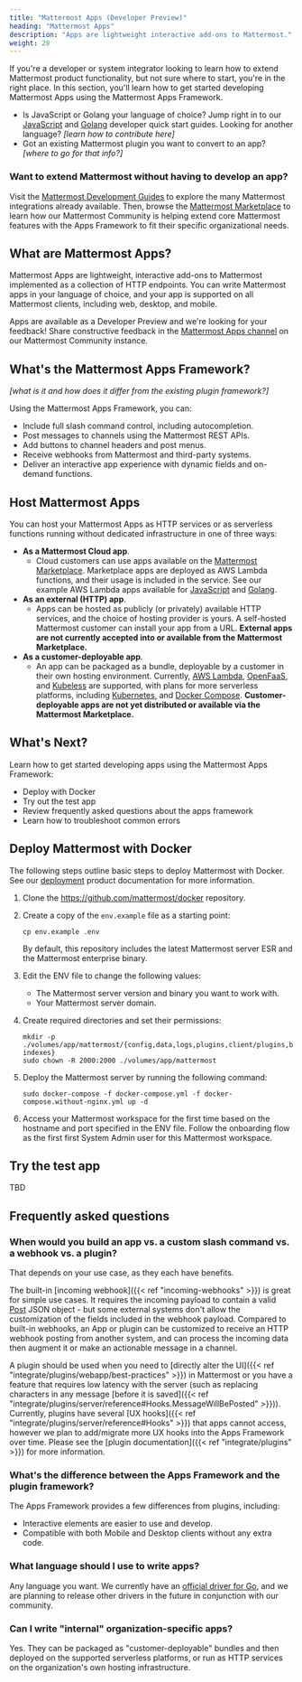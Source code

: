 ```yaml
---
title: "Mattermost Apps (Developer Preview)"
heading: "Mattermost Apps"
description: "Apps are lightweight interactive add-ons to Mattermost."
weight: 20
---
```


If you're a developer or system integrator looking to learn how to extend Mattermost product functionality, but not sure where to start,  you're in the right place. In this section, you'll learn how to get started developing Mattermost Apps using the Mattermost Apps Framework.

- Is JavaScript or Golang your language of choice? Jump right in to our [JavaScript](https://developers.mattermost.com/integrate/apps/quick-start-js/) and [Golang](https://developers.mattermost.com/integrate/apps/quick-start-go/) developer quick start guides. Looking for another language? *[learn how to contribute here]*
- Got an existing Mattermost plugin you want to convert to an app? *[where to go for that info?]*

### Want to extend Mattermost **without** having to develop an app? 
Visit the [Mattermost Development Guides](https://developers.mattermost.com/integrate/admin-guide/) to explore the many Mattermost integrations already available. Then, browse the [Mattermost Marketplace](https://mattermost.com/marketplace/) to learn how our Mattermost Community is helping extend core Mattermost features with the Apps Framework to fit their specific organizational needs.

## What are Mattermost Apps?
Mattermost Apps are lightweight, interactive add-ons to Mattermost implemented as a collection of HTTP endpoints. You can write Mattermost apps in your language of choice, and your app is supported on all Mattermost clients, including web, desktop, and mobile.

Apps are available as a Developer Preview and we're looking for your feedback! Share constructive feedback in the [Mattermost Apps channel](https://community.mattermost.com/core/channels/mattermost-apps) on our Mattermost Community instance.

## What's the Mattermost Apps Framework?

*[what is it and how does it differ from the existing plugin framework?]*

Using the Mattermost Apps Framework, you can:

- Include full slash command control, including autocompletion.
- Post messages to channels using the Mattermost REST APIs.
- Add buttons to channel headers and post menus.
- Receive webhooks from Mattermost and third-party systems.
- Deliver an interactive app experience with dynamic fields and on-demand functions.

## Host Mattermost Apps
You can host your Mattermost Apps as HTTP services or as serverless functions running without dedicated infrastructure in one of three ways:

- **As a Mattermost Cloud app**. 
  - Cloud customers can use apps available on the [Mattermost Marketplace](https://mattermost.com/marketplace/). Marketplace apps are deployed as AWS Lambda functions, and their usage is included in the service. See our example AWS Lambda apps available for [JavaScript](https://github.com/mattermost/mattermost-plugin-apps/tree/master/examples/js/aws_hello) and [Golang](https://github.com/mattermost/mattermost-plugin-apps/tree/master/examples/go/hello-serverless).
- **As an external (HTTP) app**. 
  - Apps can be hosted as publicly (or privately) available HTTP services, and the choice of hosting provider is yours. A self-hosted Mattermost customer can install your app from a URL. **External apps are not currently accepted into or available from the Mattermost Marketplace.**
- **As a customer-deployable app**. 
  - An app can be packaged as a bundle, deployable by a customer in their own hosting environment. Currently, [AWS Lambda](https://aws.amazon.com/lambda/), [OpenFaaS](https://www.openfaas.com/), and [Kubeless](https://github.com/vmware-archive/kubeless) are supported, with plans for more serverless platforms, including [Kubernetes](https://kubernetes.io/), and [Docker Compose](https://github.com/docker/compose). **Customer-deployable apps are not yet distributed or available via the Mattermost Marketplace.**

## What's Next?

Learn how to get started developing apps using the Mattermost Apps Framework:
- Deploy with Docker
- Try out the test app
- Review frequently asked questions about the apps framework
- Learn how to troubleshoot common errors

## Deploy Mattermost with Docker

The following steps outline basic steps to deploy Mattermost with Docker. See our [deployment](https://docs.mattermost.com/guides/deployment.html#deploy-mattermost-for-production-use) product documentation for more information.

1. Clone the https://github.com/mattermost/docker repository.
2. Create a copy of the ``env.example`` file as a starting point: 
    ```
    cp env.example .env
    ```
    By default, this repository includes the latest Mattermost server ESR and the Mattermost enterprise binary. 
3. Edit the ENV file to change the following values:
   - The Mattermost server version and binary you want to work with. 
   - Your Mattermost server domain.
4. Create required directories and set their permissions: 

    ```
    mkdir -p ./volumes/app/mattermost/{config,data,logs,plugins,client/plugins,bleve-indexes}
    sudo chown -R 2000:2000 ./volumes/app/mattermost
    ```

5. Deploy the Mattermost server by running the following command:

    ```
    sudo docker-compose -f docker-compose.yml -f docker-compose.without-nginx.yml up -d
    ```
6. Access your Mattermost workspace for the first time based on the hostname and port specified in the ENV file. Follow the onboarding flow as the first first System Admin user for this Mattermost workspace.

## Try the test app

TBD

## Frequently asked questions

### When would you build an app vs. a custom slash command vs. a webhook vs. a plugin?

That depends on your use case, as they each have benefits.

The built-in [incoming webhook]({{< ref "incoming-webhooks" >}}) is great for simple use cases. It requires the incoming payload to contain a valid [Post](https://pkg.go.dev/github.com/nhannv/mattermost-server/model#Post) JSON object - but some external systems don't allow the customization of the fields included in the webhook payload. Compared to built-in webhooks, an App or plugin can be customized to receive an HTTP webhook posting from another system, and can process the incoming data then augment it or make an actionable message in a channel.

A plugin should be used when you need to [directly alter the UI]({{< ref "integrate/plugins/webapp/best-practices" >}}) in Mattermost or you have a feature that requires low latency with the server (such as replacing characters in any message [before it is saved]({{< ref "integrate/plugins/server/reference#Hooks.MessageWillBePosted" >}})). Currently, plugins have several [UX hooks]({{< ref "integrate/plugins/server/reference#Hooks" >}}) that apps cannot access, however we plan to add/migrate more UX hooks into the Apps Framework over time. Please see the [plugin documentation]({{< ref "integrate/plugins" >}}) for more information.

### What's the difference between the Apps Framework and the plugin framework?

The Apps Framework provides a few differences from plugins, including:

- Interactive elements are easier to use and develop.
- Compatible with both Mobile and Desktop clients without any extra code.

### What language should I use to write apps?

Any language you want. We currently have an [official driver for Go](https://pkg.go.dev/github.com/mattermost/mattermost-plugin-apps/apps), and we are planning to release other drivers in the future in conjunction with our community.

### Can I write "internal" organization-specific apps?

Yes. They can be packaged as "customer-deployable" bundles and then deployed on
the supported serverless platforms, or run as HTTP services on the
organization's own hosting infrastructure.
